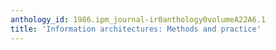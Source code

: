 ```yaml
---
anthology_id: 1986.ipm_journal-ir0anthology0volumeA22A6.1
title: 'Information architectures: Methods and practice'
---
```

